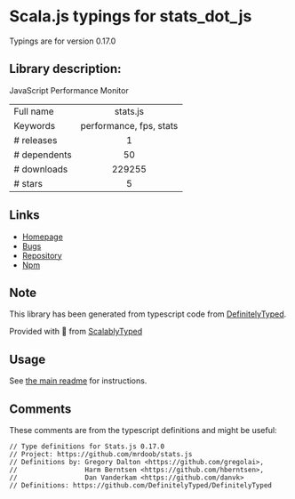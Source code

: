 
# Scala.js typings for stats_dot_js

Typings are for version 0.17.0

## Library description:
JavaScript Performance Monitor

|                    |                 |
| ------------------ | :-------------: |
| Full name          | stats.js |
| Keywords           | performance, fps, stats |
| # releases         | 1 |
| # dependents       | 50 |
| # downloads        | 229255 |
| # stars            | 5 |

## Links
- [Homepage](https://github.com/mrdoob/stats.js)
- [Bugs](https://github.com/mrdoob/stats.js/issues)
- [Repository](https://github.com/mrdoob/stats.js)
- [Npm](https://www.npmjs.com/package/stats.js)
    


## Note
This library has been generated from typescript code from [DefinitelyTyped](https://definitelytyped.org).

Provided with :purple_heart: from [ScalablyTyped](https://github.com/oyvindberg/ScalablyTyped)

## Usage
See [the main readme](../../readme.md) for instructions.

## Comments

These comments are from the typescript definitions and might be useful:
```
// Type definitions for Stats.js 0.17.0
// Project: https://github.com/mrdoob/stats.js
// Definitions by: Gregory Dalton <https://github.com/gregolai>,
//                 Harm Berntsen <https://github.com/hberntsen>,
//                 Dan Vanderkam <https://github.com/danvk>
// Definitions: https://github.com/DefinitelyTyped/DefinitelyTyped

```

